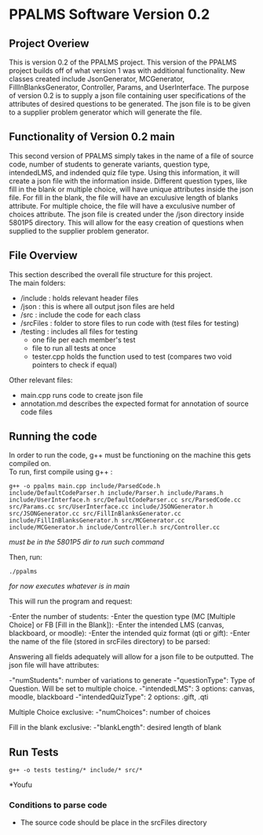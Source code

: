 # PPALMS Software Version 0.2

## Project Overiew

This is version 0.2 of the PPALMS project. This version of the PPALMS project builds off of what version 1 was with additional functionality. New classes created include JsonGenerator, MCGenerator, FillInBlanksGenerator, Controller, Params, and UserInterface. The purpose of version 0.2 is to supply a json file containing user specifications of the attributes of desired questions to be generated. The json file is to be given to a supplier problem generator which will generate the file.

## Functionality of Version 0.2 main

This second version of PPALMS simply takes in the name of a file of source code, number of students to generate variants, question type, intendedLMS, and indended quiz file type. Using this information, it will create a json file with the information inside. Different question types, like fill in the blank or multiple choice, will have unique attributes inside the json file. For fill in the blank, the file will have an exculusive length of blanks attribute. For multiple choice, the file will have a exculusive number of choices attribute. The json file is created under the /json directory inside 5801P5 directory. This will allow for the easy creation of questions when supplied to the supplier problem generator.

## File Overview

This section described the overall file structure for this project.  
The main folders:

- /include : holds relevant header files
- /json : this is where all output json files are held
- /src : include the code for each class
- /srcFiles : folder to store files to run code with (test files for testing)
- /testing : includes all files for testing
  - one file per each member's test
  - file to run all tests at once
  - tester.cpp holds the function used to test (compares two void pointers to check if equal)

Other relevant files:

- main.cpp runs code to create json file
- annotation.md describes the expected format for annotation of source code files

## Running the code

In order to run the code, g++ must be functioning on the machine this gets compiled on.  
To run, first compile using g++ :

```
g++ -o ppalms main.cpp include/ParsedCode.h include/DefaultCodeParser.h include/Parser.h include/Params.h include/UserInterface.h src/DefaultCodeParser.cc src/ParsedCode.cc src/Params.cc src/UserInterface.cc include/JSONGenerator.h src/JSONGenerator.cc src/FillInBlanksGenerator.cc include/FillInBlanksGenerator.h src/MCGenerator.cc include/MCGenerator.h include/Controller.h src/Controller.cc
```

_must be in the 5801P5 dir to run such command_

Then, run:

```
./ppalms
```

_for now executes whatever is in main_

This will run the program and request:

-Enter the number of students: 
-Enter the question type (MC [Multiple Choice] or FB [Fill in the Blank]): 
-Enter the intended LMS (canvas, blackboard, or moodle):
-Enter the intended quiz format (qti or gift):
-Enter the name of the file (stored in srcFiles directory) to be parsed:


Answering all fields adequately will allow for a json file to be outputted. 
The json file will have attributes:

-"numStudents": number of variations to generate
-"questionType": Type of Question. Will be set to multiple choice.
-"intendedLMS": 3 options: canvas, moodle, blackboard
-"intendedQuizType": 2 options: .gift, .qti

Multiple Choice exclusive:
-"numChoices": number of choices

Fill in the blank exclusive:
-"blankLength": desired length of blank 


## Run Tests

```
g++ -o tests testing/* include/* src/*
```

*Youfu

### Conditions to parse code

- The source code should be place in the srcFiles directory
